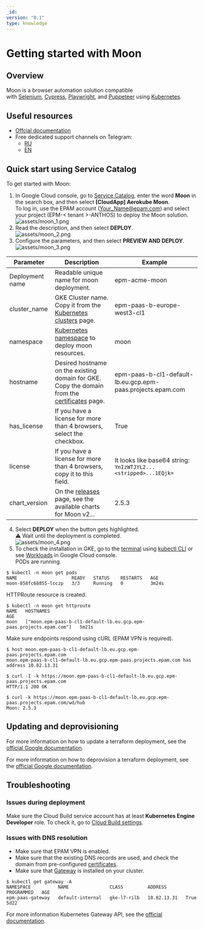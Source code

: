 ```yaml
---
_id: 
version: "0.1"
type: knowledge
---
```

# Getting started with Moon

## Overview
Moon is a browser automation solution compatible with [Selenium](https://www.w3.org/TR/webdriver/), [Cypress](https://www.cypress.io/), [Playwright](https://playwright.dev/), and [Puppeteer](https://pptr.dev/) using [Kubernetes](https://kubernetes.io/).

## Useful resources
- [Offcial documentation](https://aerokube.com/moon/latest/)
- Free dedicated support channels on Telegram:
    - [RU](https://t.me/aerokube)
    - [EN](https://t.me/aerokube_moon)

## Quick start using Service Catalog
To get started with Moon:
1. In Google Cloud console, go to [Service Catalog](https://console.cloud.google.com/catalog), enter the word **Moon** in the search box, and then select **[CloudApp] Aerokube Moon**.<br>
To log in, use the EPAM account (Your_Name@epam.com) and select your project (EPM-< tenant >-ANTHOS) to deploy the Moon solution.<br>
![assets/moon_1.png](assets/moon_1.png)
2. Read the description, and then select **DEPLOY**.<br>
![assets/moon_2.png](assets/moon_2.png)
3. Configure the parameters, and then select **PREVIEW AND DEPLOY**.<br>
![assets/moon_3.png](assets/moon_3.png)

| Parameter | Description | Example |
| ----------- | ----------- | ----------- |
| Deployment name | Readable unique name for moon deployment. | epm-acme-moon |
| cluster_name | GKE Cluster name. Copy it from the [Kubernetes clusters](https://console.cloud.google.com/kubernetes/list/overview) page. | epm-paas-b-europe-west3-cl1 |
| namespace | [Kubernetes namespace](https://kubernetes.io/docs/concepts/overview/working-with-objects/namespaces/) to deploy moon resources. | moon |
| hostname | Desired hostname on the existing domain for GKE. Copy the domain from the [certificates](https://console.cloud.google.com/security/ccm/list/lbCertificates) page. | epm-paas-b-cl1-default-lb.eu.gcp.epm-paas.projects.epam.com |
| has_license | If you have a license for more than 4 browsers, select the checkbox. | True | 
| license | If you have a license for more than 4 browsers, copy it to this field. | It looks like base64 string: `YnIzWTJYL2...<stripped>...1EQjk=` |
| chart_version | On the [releases](https://github.com/aerokube/charts/releases) page, see the available charts for Moon v2.*.*. | 2.5.3 |

4. Select **DEPLOY** when the button gets highlighted.<br>
:warning: Wait until the deployment is completed.<br>
![assets/moon_4.png](assets/moon_4.png)
5. To check the installation in GKE, go to the [terminal](https://cloud.google.com/shell/docs/launching-cloud-shell) using [kubectl CLI](https://cloud.google.com/kubernetes-engine/docs/how-to/cluster-access-for-kubectl) or see [Workloads](https://console.cloud.google.com/kubernetes/workload/overview) in Google Cloud console.<br>
PODs are running.<br>

```
$ kubectl -n moon get pods
NAME                    READY   STATUS    RESTARTS   AGE
moon-858fc68855-lcczp   3/3     Running   0          3m24s
```

HTTPRoute resource is created.<br>

```
$ kubectl -n moon get httproute
NAME   HOSTNAMES                                                              AGE
moon   ["moon.epm-paas-b-cl1-default-lb.eu.gcp.epm-paas.projects.epam.com"]   5m21s
```

Make sure endpoints respond using cURL (EPAM VPN is required).<br>

```
$ host moon.epm-paas-b-cl1-default-lb.eu.gcp.epm-paas.projects.epam.com
moon.epm-paas-b-cl1-default-lb.eu.gcp.epm-paas.projects.epam.com has address 10.82.13.31

$ curl -I -k https://moon.epm-paas-b-cl1-default-lb.eu.gcp.epm-paas.projects.epam.com
HTTP/1.1 200 OK

$ curl -k https://moon.epm-paas-b-cl1-default-lb.eu.gcp.epm-paas.projects.epam.com/wd/hub
Moon: 2.5.3
```

## Updating and deprovisioning
For more information on how to update a terraform deployment, see the [official Google documentation](https://cloud.google.com/service-catalog/docs/view-and-launch#update_terraform).<br>

For more information on how to deprovision a terraform deployment, see the [official Google documentation](https://cloud.google.com/service-catalog/docs/view-and-launch#deprovision_a_terraform_deployment).

## Troubleshooting
### Issues during deployment
Make sure the Cloud Build service account has at least **Kubernetes Engine Developer** role. To check it, go to [Cloud Build settings](https://console.cloud.google.com/cloud-build/settings/service-account).

### Issues with DNS resolution
- Make sure that EPAM VPN is enabled.
- Make sure that the existing DNS records are used, and check the domain from pre-configured [certificates](https://console.cloud.google.com/security/ccm/list/lbCertificates).
- Make sure that [Gateway](https://cloud.google.com/kubernetes-engine/docs/concepts/gateway-api) is installed on your cluster.<br>

```
$ kubectl get gateway -A
NAMESPACE          NAME               CLASS         ADDRESS       PROGRAMMED   AGE
epm-paas-gateway   default-internal   gke-l7-rilb   10.82.13.31   True         5d22
```
For more information Kubernetes Gateway API, see the [official documentation](https://gateway-api.sigs.k8s.io/). 


